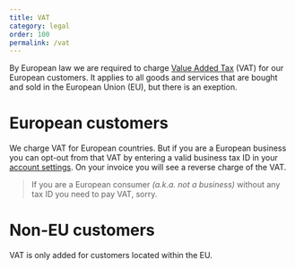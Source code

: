 ```yaml
---
title: VAT
category: legal
order: 100
permalink: /vat
---
```


By European law we are required to charge [Value Added Tax](https://ec.europa.eu/taxation_customs/business/vat/what-is-vat_en) (VAT) for our European customers. It applies to all goods and services that are bought and sold in the European Union (EU), but there is an exeption.

# European customers

We charge VAT for European countries. But if you are a European business you can opt-out from that VAT by entering a valid business tax ID in your [account settings](https://simpleanalytics.com/account#vat). On your invoice you will see a reverse charge of the VAT.

> If you are a European consumer _(a.k.a. not a business)_ without any tax ID you need to pay VAT, sorry.

# Non-EU customers

VAT is only added for customers located within the EU.
